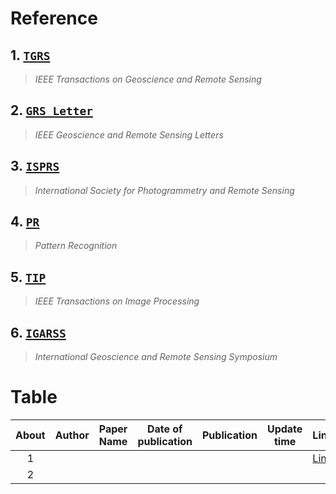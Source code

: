 # **Reference**
## 1. [`TGRS`](https://ieeexplore.ieee.org/xpl/RecentIssue.jsp?punumber=36)
  > *IEEE Transactions on Geoscience and Remote Sensing*
## 2. [`GRS Letter`](https://ieeexplore.ieee.org/xpl/RecentIssue.jsp?punumber=8859)
  > *IEEE Geoscience and Remote Sensing Letters*
## 3. [`ISPRS`](http://www.isprs.org/)
  > *International Society for Photogrammetry and Remote Sensing*
## 4. [`PR`](https://www.journals.elsevier.com/pattern-recognition)
  > *Pattern Recognition*
## 5. [`TIP`](https://ieeexplore.ieee.org/xpl/RecentIssue.jsp?punumber=83)
  > *IEEE Transactions on Image Processing*
## 6. [`IGARSS`](http://www.grss-ieee.org/conferences/future-igarss/)
  > *International Geoscience and Remote Sensing Symposium*

# Table
  |About|Author|Paper Name| Date of publication| Publication|Update time|Link|
  |:---:|:----:|:----:|:---:|:--:|:--:|:---|
  |  1   |      |      |     |    |    |[Link](www.google.com)|
  |  2   |      |      |     |    |    |||
